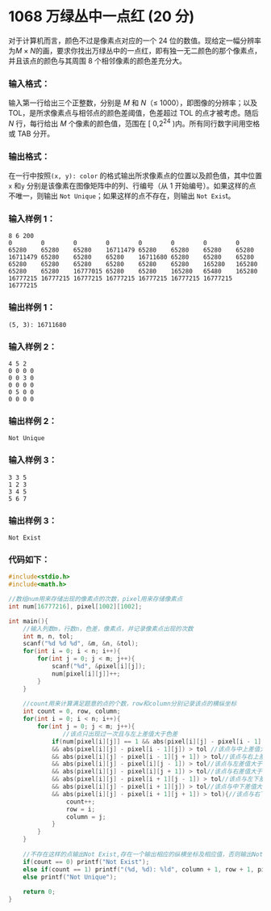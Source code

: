# 1068 万绿丛中一点红 (20 分)
对于计算机而言，颜色不过是像素点对应的一个 24 位的数值。现给定一幅分辨率为$M×N$的画，要求你找出万绿丛中的一点红，即有独一无二颜色的那个像素点，并且该点的颜色与其周围 8 个相邻像素的颜色差充分大。
### 输入格式：
输入第一行给出三个正整数，分别是 $M$ 和 $N$（≤ 1000），即图像的分辨率；以及 TOL，是所求像素点与相邻点的颜色差阈值，色差超过 TOL 的点才被考虑。随后 $N$ 行，每行给出 $M$ 个像素的颜色值，范围在 [ $0$,$2^{24}$ )内。所有同行数字间用空格或 TAB 分开。
### 输出格式：
在一行中按照`(x, y): color` 的格式输出所求像素点的位置以及颜色值，其中位置`x` 和`y` 分别是该像素在图像矩阵中的列、行编号（从 1 开始编号）。如果这样的点不唯一，则输出 `Not Unique`；如果这样的点不存在，则输出 `Not Exis`t。
### 输入样例 1：
```
8 6 200
0        0        0        0        0        0        0        0
65280    65280    65280    16711479 65280    65280    65280    65280
16711479 65280    65280    65280    16711680 65280    65280    65280
65280    65280    65280    65280    65280    65280    165280   165280
65280    65280    16777015 65280    65280    165280   65480    165280
16777215 16777215 16777215 16777215 16777215 16777215 16777215 16777215
```
### 输出样例 1：
```
(5, 3): 16711680
```
### 输入样例 2：
```
4 5 2
0 0 0 0
0 0 3 0
0 0 0 0
0 5 0 0
0 0 0 0
```
### 输出样例 2：
```
Not Unique
```
### 输入样例 3：
```
3 3 5
1 2 3
3 4 5
5 6 7
```
### 输出样例 3：
```
Not Exist
```

### 代码如下：
```c
#include<stdio.h>
#include<math.h>

//数组num用来存储出现的像素点的次数，pixel用来存储像素点 
int num[16777216], pixel[1002][1002];

int main(){
    //输入列数m，行数n，色差，像素点，并记录像素点出现的次数 
    int m, n, tol;
    scanf("%d %d %d", &m, &n, &tol);
    for(int i = 0; i < n; i++){
        for(int j = 0; j < m; j++){
            scanf("%d", &pixel[i][j]);
            num[pixel[i][j]]++;
        }
    }
    
    //count用来计算满足题意的点的个数，row和column分别记录该点的横纵坐标 
    int count = 0, row, column;
    for(int i = 0; i < n; i++){
        for(int j = 0; j < m; j++){
               //该点只出现过一次且与左上差值大于色差
            if(num[pixel[i][j]] == 1 && abs(pixel[i][j] - pixel[i - 1][j - 1]) > tol 
            && abs(pixel[i][j] - pixel[i - 1][j]) > tol //该点与中上差值大于色差 
            && abs(pixel[i][j] - pixel[i - 1][j + 1]) > tol//该点与右上差值大于色差 
            && abs(pixel[i][j] - pixel[i][j - 1]) > tol//该点与左差值大于色差 
            && abs(pixel[i][j] - pixel[i][j + 1]) > tol//该点与右差值大于色差 
            && abs(pixel[i][j] - pixel[i + 1][j - 1]) > tol//该点与左下差值大于色差 
            && abs(pixel[i][j] - pixel[i + 1][j]) > tol//该点与中下差值大于色差 
            && abs(pixel[i][j] - pixel[i + 1][j + 1]) > tol){//该点与右下差值大于色差 
                count++;
                row = i;
                column = j;
            }
        }
    }
    
    //不存在这样的点输出Not Exist,存在一个输出相应的纵横坐标及相应值，否则输出Not Unique; 
    if(count == 0) printf("Not Exist");
    else if(count == 1) printf("(%d, %d): %ld", column + 1, row + 1, pixel[row][column]);
    else printf("Not Unique");
    
    return 0;
}
```